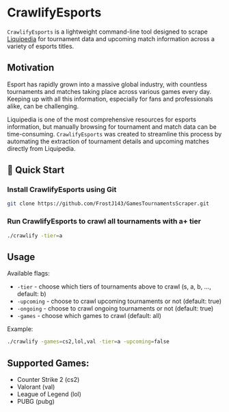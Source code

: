 # CrawlifyEsports
`CrawlifyEsports` is a lightweight command-line tool designed to scrape [Liquipedia](https://liquipedia.net/) for tournament data and upcoming match information across a variety of esports titles.

## Motivation
Esport has rapidly grown into a massive global industry, with countless tournaments and matches taking place across various games every day. Keeping up with all this information, especially for fans and professionals alike, can be challenging.

Liquipedia is one of the most comprehensive resources for esports information, but manually browsing for tournament and match data can be time-consuming. `CrawlifyEsports` was created to streamline this process by automating the extraction of tournament details and upcoming matches directly from Liquipedia.

## 🚀 Quick Start

### Install CrawlifyEsports using Git

```bash
git clone https://github.com/FrostJ143/GamesTournamentsScraper.git
```

### Run CrawlifyEsports to crawl all tournaments with a+ tier 

```bash
./crawlify -tier=a
```

## Usage

Available flags:

* `-tier` - choose which tiers of tournaments above to crawl (s, a, b, ..., default: b)
* `-upcoming` - choose to crawl upcoming tournaments or not (default: true)
* `-ongoing` - choose to crawl ongoing tournaments or not (default: true)
* `-games` - choose which games to crawl (default: all)

Example:

```bash
./crawlify -games=cs2,lol,val -tier=a -upcoming=false
```

## Supported Games:
* Counter Strike 2 (cs2)
* Valorant (val)
* League of Legend (lol)
* PUBG (pubg)


